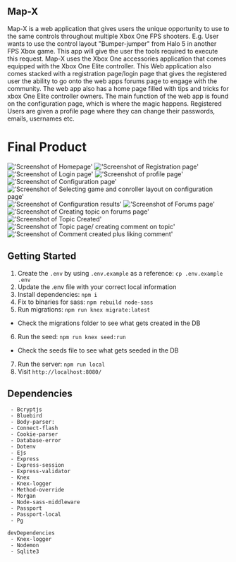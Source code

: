 Map-X
--------
Map-X is a web application that gives users the unique opportunity to use to the same controls throughout multiple Xbox One FPS shooters. E.g. User wants to use the control layout "Bumper-jumper" from Halo 5 in another FPS Xbox game. This app will give the user the tools required to execute this request. Map-X uses the Xbox One accessories application that comes equipped with the Xbox One Elite controller. This Web application also comes stacked with a registration page/login page that gives the registered user the ability to go onto the web apps forums page to engage with the community. The web app also has a home page filled with tips and tricks for xbox One Elite controller owners. The main function of the web app is found on the configuration page, which is where the magic happens. Registered Users are given a profile page where they can change their passwords, emails, usernames etc. 

# Final Product
!['Screenshot of Homepage'](https://github.com/ItsJustChewbacca/Map-X/blob/master/public/Map-X-markdown-pics%20copy/Homepage.png)
!['Screenshot of Registration page'](https://github.com/ItsJustChewbacca/Map-X/blob/master/public/Map-X-markdown-pics%20copy/Registrationpage.png)
!['Screenshot of Login page'](https://github.com/ItsJustChewbacca/Map-X/blob/master/public/Map-X-markdown-pics%20copy/Loginpage.png)
!['Screenshot of profile page'](https://github.com/ItsJustChewbacca/Map-X/blob/master/public/Map-X-markdown-pics%20copy/Profilepage.png)
!['Screenshot of Configuration page'](https://github.com/ItsJustChewbacca/Map-X/blob/master/public/Map-X-markdown-pics%20copy/Configurationpage.png)
!['Screenshot of Selecting game and conroller layout on configuration page'](https://github.com/ItsJustChewbacca/Map-X/blob/master/public/Map-X-markdown-pics%20copy/SelectingGame:control-layout.png)
!['Screenshot of Configuration results'](https://github.com/ItsJustChewbacca/Map-X/blob/master/public/Map-X-markdown-pics%20copy/ConfigurationResults.png)
!['Screenshot of Forums page'](https://github.com/ItsJustChewbacca/Map-X/blob/master/public/Map-X-markdown-pics%20copy/Forumspage.png)
!['Screenshot of Creating topic on forums page'](https://github.com/ItsJustChewbacca/Map-X/blob/master/public/Map-X-markdown-pics%20copy/CreatingTopic.png)
!['Screenshot of Topic Created'](https://github.com/ItsJustChewbacca/Map-X/blob/master/public/Map-X-markdown-pics%20copy/TopicCreated.png)
!['Screenshot of Topic page/ creating comment on topic'](https://github.com/ItsJustChewbacca/Map-X/blob/master/public/Map-X-markdown-pics%20copy/TopicPage:addingComment.png)
!['Screenshot of Comment created plus liking comment'](https://github.com/ItsJustChewbacca/Map-X/blob/master/public/Map-X-markdown-pics%20copy/Adding-comment-to-topic-liking-comment.png)


## Getting Started

1. Create the `.env` by using `.env.example` as a reference: `cp .env.example .env`
2. Update the .env file with your correct local information
3. Install dependencies: `npm i`
4. Fix to binaries for sass: `npm rebuild node-sass`
5. Run migrations: `npm run knex migrate:latest`
  - Check the migrations folder to see what gets created in the DB
6. Run the seed: `npm run knex seed:run`
  - Check the seeds file to see what gets seeded in the DB
7. Run the server: `npm run local`
8. Visit `http://localhost:8080/`

## Dependencies
```
 - Bcryptjs
 - Bluebird
 - Body-parser:
 - Connect-flash
 - Cookie-parser
 - Database-error
 - Dotenv
 - Ejs
 - Express
 - Express-session
 - Express-validator
 - Knex
 - Knex-logger
 - Method-override
 - Morgan
 - Node-sass-middleware
 - Passport
 - Passport-local
 - Pg
```

```
devDependencies
 - Knex-logger
 - Nodemon
 - Sqlite3
 ```
